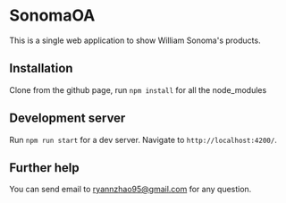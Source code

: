 # SonomaOA
This is a single web application to show William Sonoma's products. 

## Installation
Clone from the github page, run `npm install` for all the node_modules

## Development server
Run `npm run start` for a dev server. Navigate to `http://localhost:4200/`. 

## Further help
You can send email to ryannzhao95@gmail.com for any question.
